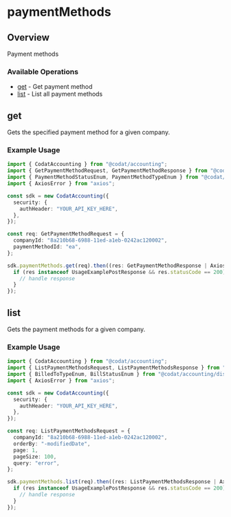 # paymentMethods

## Overview

Payment methods

### Available Operations

* [get](#get) - Get payment method
* [list](#list) - List all payment methods

## get

Gets the specified payment method for a given company.

### Example Usage

```typescript
import { CodatAccounting } from "@codat/accounting";
import { GetPaymentMethodRequest, GetPaymentMethodResponse } from "@codat/accounting/dist/sdk/models/operations";
import { PaymentMethodStatusEnum, PaymentMethodTypeEnum } from "@codat/accounting/dist/sdk/models/shared";
import { AxiosError } from "axios";

const sdk = new CodatAccounting({
  security: {
    authHeader: "YOUR_API_KEY_HERE",
  },
});

const req: GetPaymentMethodRequest = {
  companyId: "8a210b68-6988-11ed-a1eb-0242ac120002",
  paymentMethodId: "ea",
};

sdk.paymentMethods.get(req).then((res: GetPaymentMethodResponse | AxiosError) => {
  if (res instanceof UsageExamplePostResponse && res.statusCode == 200) {
    // handle response
  }
});
```

## list

Gets the payment methods for a given company.

### Example Usage

```typescript
import { CodatAccounting } from "@codat/accounting";
import { ListPaymentMethodsRequest, ListPaymentMethodsResponse } from "@codat/accounting/dist/sdk/models/operations";
import { BilledToTypeEnum, BillStatusEnum } from "@codat/accounting/dist/sdk/models/shared";
import { AxiosError } from "axios";

const sdk = new CodatAccounting({
  security: {
    authHeader: "YOUR_API_KEY_HERE",
  },
});

const req: ListPaymentMethodsRequest = {
  companyId: "8a210b68-6988-11ed-a1eb-0242ac120002",
  orderBy: "-modifiedDate",
  page: 1,
  pageSize: 100,
  query: "error",
};

sdk.paymentMethods.list(req).then((res: ListPaymentMethodsResponse | AxiosError) => {
  if (res instanceof UsageExamplePostResponse && res.statusCode == 200) {
    // handle response
  }
});
```
